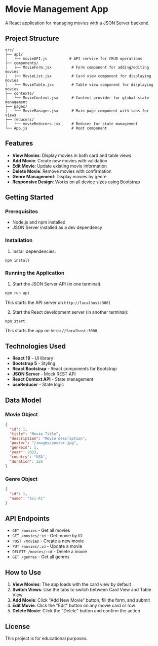 # Movie Management App

A React application for managing movies with a JSON Server backend.

## Project Structure

```
src/
├── api/
│   └── movieAPI.js          # API service for CRUD operations
├── components/
│   ├── MovieForm.jsx         # Form component for adding/editing movies
│   ├── MovieList.jsx         # Card view component for displaying movies
│   └── MovieTable.jsx        # Table view component for displaying movies
├── contexts/
│   └── MovieContext.jsx      # Context provider for global state management
├── pages/
│   └── MovieManager.jsx      # Main page component with tabs for views
├── reducers/
│   └── movieReducers.jsx     # Reducer for state management
└── App.js                    # Root component
```

## Features

- **View Movies**: Display movies in both card and table views
- **Add Movie**: Create new movies with validation
- **Edit Movie**: Update existing movie information
- **Delete Movie**: Remove movies with confirmation
- **Genre Management**: Display movies by genre
- **Responsive Design**: Works on all device sizes using Bootstrap

## Getting Started

### Prerequisites

- Node.js and npm installed
- JSON Server installed as a dev dependency

### Installation

1. Install dependencies:
```bash
npm install
```

### Running the Application

1. Start the JSON Server API (in one terminal):
```bash
npm run api
```
This starts the API server on `http://localhost:3001`

2. Start the React development server (in another terminal):
```bash
npm start
```
This starts the app on `http://localhost:3000`

## Technologies Used

- **React 19** - UI library
- **Bootstrap 5** - Styling
- **React Bootstrap** - React components for Bootstrap
- **JSON Server** - Mock REST API
- **React Context API** - State management
- **useReducer** - State logic

## Data Model

### Movie Object
```json
{
  "id": 1,
  "title": "Movie Title",
  "description": "Movie description",
  "poster": "/images/poster.jpg",
  "genreId": 1,
  "year": 2023,
  "country": "USA",
  "duration": 120
}
```

### Genre Object
```json
{
  "id": 1,
  "name": "Sci-Fi"
}
```

## API Endpoints

- `GET /movies` - Get all movies
- `GET /movies/:id` - Get movie by ID
- `POST /movies` - Create a new movie
- `PUT /movies/:id` - Update a movie
- `DELETE /movies/:id` - Delete a movie
- `GET /genres` - Get all genres

## How to Use

1. **View Movies**: The app loads with the card view by default
2. **Switch Views**: Use the tabs to switch between Card View and Table View
3. **Add Movie**: Click "Add New Movie" button, fill the form, and submit
4. **Edit Movie**: Click the "Edit" button on any movie card or row
5. **Delete Movie**: Click the "Delete" button and confirm the action

## License

This project is for educational purposes.
